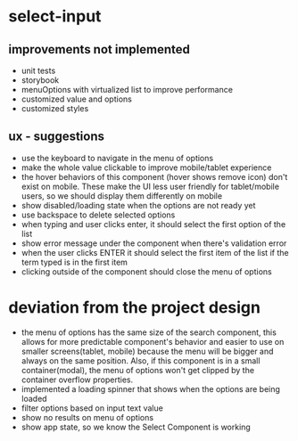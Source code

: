 # select-input

## improvements not implemented

- unit tests
- storybook
- menuOptions with virtualized list to improve performance
- customized value and options
- customized styles

## ux - suggestions

- use the keyboard to navigate in the menu of options
- make the whole value clickable to improve mobile/tablet experience
- the hover behaviors of this component (hover shows remove icon) don't exist on mobile. These make the UI less user friendly for tablet/mobile users, so we should display them differently on mobile
- show disabled/loading state when the options are not ready yet
- use backspace to delete selected options
- when typing and user clicks enter, it should select the first option of the list
- show error message under the component when there's validation error
- when the user clicks ENTER it should select the first item of the list if the term typed is in the first item
- clicking outside of the component should close the menu of options

# deviation from the project design

- the menu of options has the same size of the search component, this allows for more predictable component's
  behavior and easier to use on smaller screens(tablet, mobile) because the menu will be bigger and always on the
  same position. Also, if this component is in a small container(modal), the menu of options won't get clipped by the container overflow properties.
- implemented a loading spinner that shows when the options are being loaded
- filter options based on input text value
- show no results on menu of options
- show app state, so we know the Select Component is working

